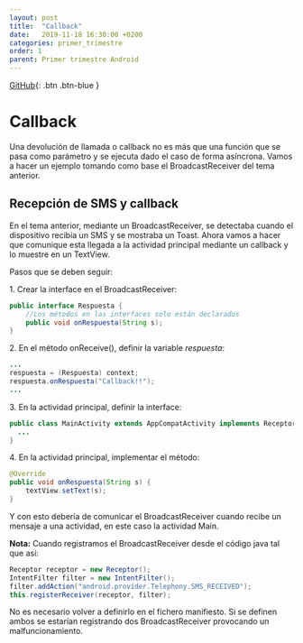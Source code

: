 ```yaml
---
layout: post
title:  "Callback"
date:   2019-11-18 16:30:00 +0200
categories: primer_trimestre
order: 1
parent: Primer trimestre Android
---
```


[GitHub](https://github.com/Manuel-Ag/PMD_19-20/tree/master/CallBack){: .btn .btn-blue }

# Callback

Una devolución de llamada o callback no es más que una función que se pasa como parámetro y se ejecuta dado el caso de forma asíncrona. Vamos a hacer un ejemplo tomando como base el BroadcastReceiver del tema anterior.

## Recepción de SMS y callback

En el tema anterior, mediante un BroadcastReceiver, se detectaba cuando el dispositivo recibía un SMS y se mostraba un Toast. Ahora vamos a hacer que comunique esta llegada a la actividad principal mediante un callback y lo muestre en un TextView.

Pasos que se deben seguir:

1\. Crear la interface en el BroadcastReceiver:

```java
public interface Respuesta {
    //Los métodos en las interfaces solo están declarados
    public void onRespuesta(String s);
}
```

2\. En el método onReceive(), definir la variable *respuesta*:

```java
...
respuesta = (Respuesta) context;
respuesta.onRespuesta("Callback!!");
...
```

3\. En la actividad principal, definir la interface:

```java
public class MainActivity extends AppCompatActivity implements Receptor.Respuesta {
  ...
}
```

4\. En la actividad principal, implementar el método:

```java
@Override
public void onRespuesta(String s) {
    textView.setText(s);
}
```

Y con esto debería de comunicar el BroadcastReceiver cuando recibe un mensaje a una actividad, en este caso la actividad Main.

**Nota:** Cuando registramos el BroadcastReceiver desde el código java tal que así:

```java
Receptor receptor = new Receptor();
IntentFilter filter = new IntentFilter();
filter.addAction("android.provider.Telephony.SMS_RECEIVED");
this.registerReceiver(receptor, filter);
```

No es necesario volver a definirlo en el fichero manifiesto. Si se definen ambos se estarían registrando dos BroadcastReceiver provocando un malfuncionamiento.

